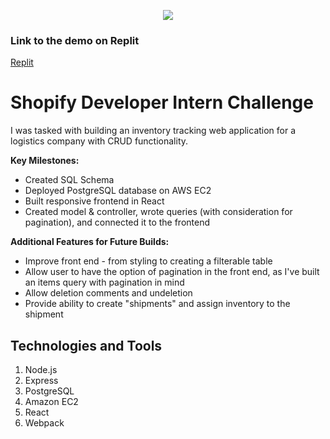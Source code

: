 <p align="center">
  <img src="https://media4.giphy.com/media/0JvrfrhvF6k7XnU9Sw/giphy.gif?cid=790b7611ee10e55c314d0f117164bc82807d9dfa3c23ceca&rid=giphy.gif&ct=g" />
</p>

### Link to the demo on Replit
[Replit](https://replit.com/@44sean/Sean-Trinh-Shopify-Challenge?v=1)

# Shopify Developer Intern Challenge
I was tasked with building an inventory tracking web application for a logistics company with CRUD functionality.

**Key Milestones:**
- Created SQL Schema
- Deployed PostgreSQL database on AWS EC2
- Built responsive frontend in React
- Created model & controller, wrote queries (with consideration for pagination), and connected it to the frontend

**Additional Features for Future Builds:**
- Improve front end - from styling to creating a filterable table
- Allow user to have the option of pagination in the front end, as I've built an items query with pagination in mind 
- Allow deletion comments and undeletion
- Provide ability to create "shipments" and assign inventory to the shipment

## Technologies and Tools
1. Node.js
2. Express
3. PostgreSQL
5. Amazon EC2 
6. React
7. Webpack
